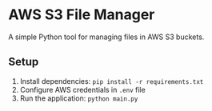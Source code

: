 # AWS S3 File Manager

A simple Python tool for managing files in AWS S3 buckets.

## Setup
1. Install dependencies: `pip install -r requirements.txt`
2. Configure AWS credentials in `.env` file
3. Run the application: `python main.py`

